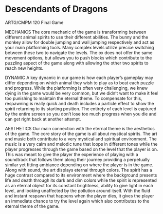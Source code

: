# Descendants of Dragons
ARTG/CMPM 120 Final Game

MECHANICS
The core mechanic of the game is transforming between different animal spirits to use their different abilities. The bunny and the monkey allow for double jumping and wall jumping respectively and act as your main platforming tools. Many complex levels utilize precice switching between these two to navigate the levels. The ox does not offer the same movement options, but allows you to push blocks which contribute to the puzzling aspect of the game along with allowing the other two spirits to reach new heights.

DYNAMIC
A key dynamic in our game is how each player’s gameplay may differ depending on which animal they wish to play as to beat each puzzle and progress. While the platforming is often very challenging, we knew dying in the game would be very common, but we didn’t want to make it feel too punishing to maintain the eternal theme. To compensate for this, respawning is really quick and death includes a particle effect to show the spirit returning to its starting position. The entirety of each level is captured by the entire screen so you don’t lose too much progress when you die and can get right back at another attempt. 

AESTHETICS
Our main connection with the eternal theme is the aesthetics of the game. The core story of the game is all about mystical spirits. The art and music both contribute to a very mystical and spiritual environment.  The music is a very calm and melodic tune that loops in different tones while the player progresses through the game based on the level that the player is on. This was meant to give the player the experience of playing with a soundtrack that follows them along their journey providing a perpetually similar yet fitting ambiance depending on where the player is in the game. Along with sound, the art displays eternal through colors. The spirit has a huge contrast compared to its environment where the background presents life and death through its dark and dim colors while the spirit is represented as an eternal object for its constant brightness, ability to give light in each level, and looking unaffected by the pollution around itself. With the fluid and instant respawn that happens when the player dies, it gives the player an immediate chance to try the level again which also contributes to the eternal theme of the game.
